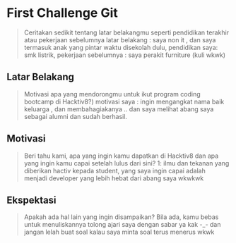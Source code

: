 # First Challenge Git

> Ceritakan sedikit tentang latar belakangmu seperti pendidikan terakhir atau pekerjaan sebelumnya
latar belakang : saya non it , dan saya termasuk anak yang pintar waktu disekolah dulu, pendidikan saya: smk listrik, pekerjaan sebelumnya : saya perakit furniture (kuli wkwk)
## Latar Belakang

> Motivasi apa yang mendorongmu untuk ikut program coding bootcamp di Hacktiv8?)
motivasi saya : ingin mengangkat nama baik keluarga , dan membahagiakanya ..
dan saya melihat abang saya sebagai alumni dan sudah berhasil.
## Motivasi

> Beri tahu kami, apa yang ingin kamu dapatkan di Hacktiv8 dan apa yang ingin kamu capai setelah lulus dari sini?
1: ilmu dan tekanan yang diberikan hactiv kepada student, yang saya ingin capai adalah menjadi developer yang lebih hebat dari abang saya wkwkwk

## Ekspektasi

> Apakah ada hal lain yang ingin disampaikan? Bila ada, kamu bebas untuk menuliskannya
tolong ajari saya dengan sabar ya kak -_-
dan jangan lelah buat soal kalau saya minta soal terus menerus wkwk
